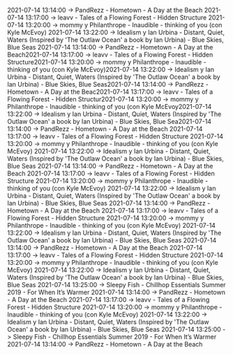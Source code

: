 2021-07-14 13:14:00 -> PandRezz - Hometown - A Day at the Beach
2021-07-14 13:17:00 -> leavv - Tales of a Flowing Forest - Hidden Structure
2021-07-14 13:20:00 -> mommy y Philanthrope - Inaudible - thinking of you (con Kyle McEvoy)
2021-07-14 13:22:00 -> Idealism y Ian Urbina - Distant, Quiet, Waters (Inspired by 'The Outlaw Ocean' a book by Ian Urbina) - Blue Skies, Blue Seas
2021-07-14 13:14:00 -> PandRezz - Hometown - A Day at the Beach2021-07-14 13:17:00 -> leavv - Tales of a Flowing Forest - Hidden Structure2021-07-14 13:20:00 -> mommy y Philanthrope - Inaudible - thinking of you (con Kyle McEvoy)2021-07-14 13:22:00 -> Idealism y Ian Urbina - Distant, Quiet, Waters (Inspired by 'The Outlaw Ocean' a book by Ian Urbina) - Blue Skies, Blue Seas2021-07-14 13:14:00 -> PandRezz - Hometown - A Day at the Beac2021-07-14 13:17:00 -> leavv - Tales of a Flowing Forest - Hidden Structur2021-07-14 13:20:00 -> mommy y Philanthrope - Inaudible - thinking of you (con Kyle McEvoy2021-07-14 13:22:00 -> Idealism y Ian Urbina - Distant, Quiet, Waters (Inspired by 'The Outlaw Ocean' a book by Ian Urbina) - Blue Skies, Blue Sea2021-07-14 13:14:00 -> PandRezz - Hometown - A Day at the Beach
2021-07-14 13:17:00 -> leavv - Tales of a Flowing Forest - Hidden Structure
2021-07-14 13:20:00 -> mommy y Philanthrope - Inaudible - thinking of you (con Kyle McEvoy)
2021-07-14 13:22:00 -> Idealism y Ian Urbina - Distant, Quiet, Waters (Inspired by 'The Outlaw Ocean' a book by Ian Urbina) - Blue Skies, Blue Seas
2021-07-14 13:14:00 -> PandRezz - Hometown - A Day at the Beach
2021-07-14 13:17:00 -> leavv - Tales of a Flowing Forest - Hidden Structure
2021-07-14 13:20:00 -> mommy y Philanthrope - Inaudible - thinking of you (con Kyle McEvoy)
2021-07-14 13:22:00 -> Idealism y Ian Urbina - Distant, Quiet, Waters (Inspired by 'The Outlaw Ocean' a book by Ian Urbina) - Blue Skies, Blue Seas
2021-07-14 13:14:00 -> PandRezz - Hometown - A Day at the Beach
2021-07-14 13:17:00 -> leavv - Tales of a Flowing Forest - Hidden Structure
2021-07-14 13:20:00 -> mommy y Philanthrope - Inaudible - thinking of you (con Kyle McEvoy)
2021-07-14 13:22:00 -> Idealism y Ian Urbina - Distant, Quiet, Waters (Inspired by 'The Outlaw Ocean' a book by Ian Urbina) - Blue Skies, Blue Seas
2021-07-14 13:14:00 -> PandRezz - Hometown - A Day at the Beach
2021-07-14 13:17:00 -> leavv - Tales of a Flowing Forest - Hidden Structure
2021-07-14 13:20:00 -> mommy y Philanthrope - Inaudible - thinking of you (con Kyle McEvoy)
2021-07-14 13:22:00 -> Idealism y Ian Urbina - Distant, Quiet, Waters (Inspired by 'The Outlaw Ocean' a book by Ian Urbina) - Blue Skies, Blue Seas
2021-07-14 13:25:00 -> Sleepy Fish - Chillhop Essentials Summer 2019 - For When It’s Warmer
2021-07-14 13:14:00 -> PandRezz - Hometown - A Day at the Beach
2021-07-14 13:17:00 -> leavv - Tales of a Flowing Forest - Hidden Structure
2021-07-14 13:20:00 -> mommy y Philanthrope - Inaudible - thinking of you (con Kyle McEvoy)
2021-07-14 13:22:00 -> Idealism y Ian Urbina - Distant, Quiet, Waters (Inspired by 'The Outlaw Ocean' a book by Ian Urbina) - Blue Skies, Blue Seas
2021-07-14 13:25:00 -> Sleepy Fish - Chillhop Essentials Summer 2019 - For When It’s Warmer
2021-07-14 13:14:00 -> PandRezz - Hometown - A Day at the Beach
